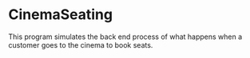 CinemaSeating
=============
This program simulates the back end process of what happens when a customer goes to the cinema to book seats.
